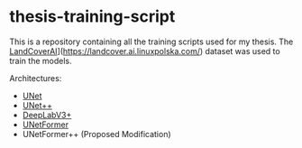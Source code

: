 # thesis-training-script

This is a repository containing all the training scripts used for my thesis. The [LandCoverAI]([)](https://landcover.ai.linuxpolska.com/) dataset was used to train the models.

Architectures:
- [UNet](https://arxiv.org/abs/1505.04597)
- [UNet++](https://arxiv.org/abs/1807.10165)
- [DeepLabV3+](https://arxiv.org/abs/1802.02611)
- [UNetFormer](https://arxiv.org/abs/2109.08937)
- UNetFormer++ (Proposed Modification)
